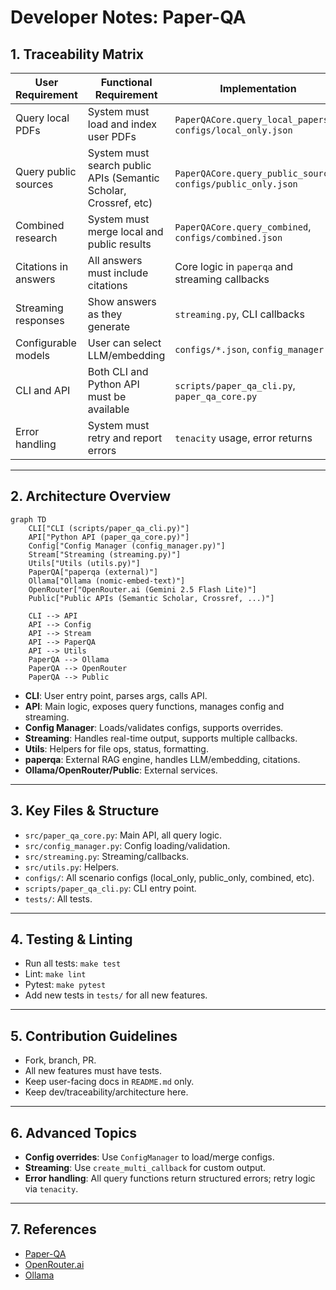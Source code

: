 # Developer Notes: Paper-QA

## 1. Traceability Matrix

| User Requirement | Functional Requirement | Implementation |
|------------------|----------------------|----------------|
| Query local PDFs | System must load and index user PDFs | `PaperQACore.query_local_papers`, `configs/local_only.json` |
| Query public sources | System must search public APIs (Semantic Scholar, Crossref, etc) | `PaperQACore.query_public_sources`, `configs/public_only.json` |
| Combined research | System must merge local and public results | `PaperQACore.query_combined`, `configs/combined.json` |
| Citations in answers | All answers must include citations | Core logic in `paperqa` and streaming callbacks |
| Streaming responses | Show answers as they generate | `streaming.py`, CLI callbacks |
| Configurable models | User can select LLM/embedding | `configs/*.json`, `config_manager.py` |
| CLI and API | Both CLI and Python API must be available | `scripts/paper_qa_cli.py`, `paper_qa_core.py` |
| Error handling | System must retry and report errors | `tenacity` usage, error returns |

---

## 2. Architecture Overview

```mermaid
graph TD
    CLI["CLI (scripts/paper_qa_cli.py)"]
    API["Python API (paper_qa_core.py)"]
    Config["Config Manager (config_manager.py)"]
    Stream["Streaming (streaming.py)"]
    Utils["Utils (utils.py)"]
    PaperQA["paperqa (external)"]
    Ollama["Ollama (nomic-embed-text)"]
    OpenRouter["OpenRouter.ai (Gemini 2.5 Flash Lite)"]
    Public["Public APIs (Semantic Scholar, Crossref, ...)"]

    CLI --> API
    API --> Config
    API --> Stream
    API --> PaperQA
    API --> Utils
    PaperQA --> Ollama
    PaperQA --> OpenRouter
    PaperQA --> Public
```

- **CLI**: User entry point, parses args, calls API.
- **API**: Main logic, exposes query functions, manages config and streaming.
- **Config Manager**: Loads/validates configs, supports overrides.
- **Streaming**: Handles real-time output, supports multiple callbacks.
- **Utils**: Helpers for file ops, status, formatting.
- **paperqa**: External RAG engine, handles LLM/embedding, citations.
- **Ollama/OpenRouter/Public**: External services.

---

## 3. Key Files & Structure

- `src/paper_qa_core.py`: Main API, all query logic.
- `src/config_manager.py`: Config loading/validation.
- `src/streaming.py`: Streaming/callbacks.
- `src/utils.py`: Helpers.
- `configs/`: All scenario configs (local_only, public_only, combined, etc).
- `scripts/paper_qa_cli.py`: CLI entry point.
- `tests/`: All tests.

---

## 4. Testing & Linting

- Run all tests: `make test`
- Lint: `make lint`
- Pytest: `make pytest`
- Add new tests in `tests/` for all new features.

---

## 5. Contribution Guidelines

- Fork, branch, PR.
- All new features must have tests.
- Keep user-facing docs in `README.md` only.
- Keep dev/traceability/architecture here.

---

## 6. Advanced Topics

- **Config overrides**: Use `ConfigManager` to load/merge configs.
- **Streaming**: Use `create_multi_callback` for custom output.
- **Error handling**: All query functions return structured errors; retry logic via `tenacity`.

---

## 7. References
- [Paper-QA](https://github.com/Future-House/paper-qa)
- [OpenRouter.ai](https://openrouter.ai/)
- [Ollama](https://ollama.com/)